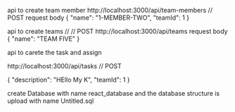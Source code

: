 api to create team member
http://localhost:3000/api/team-members   // POST
request body
{
  "name": "1-MEMBER-TWO",
  "teamId": 1
}


api to create teams // // POST
http://localhost:3000/api/teams
request body
{
  "name": "TEAM FIVE"
}

api to carete the task and assign

http://localhost:3000/api/tasks  // POST

{
  "description": "HEllo My K",
  "teamId": 1
}


create Database with name react_database
and the database structure is upload with name Untitled.sql
